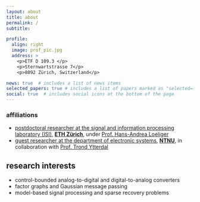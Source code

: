 ```yaml
---
layout: about
title: about
permalink: /
subtitle: 

profile:
  align: right
  image: prof_pic.jpg
  address: >
    <p>ETF D 109.3 </p>
    <p>Sternwartstrasse 7</p>
    <p>8092 Zürich, Switzerland</p>

news: true  # includes a list of news items
selected_papers: true # includes a list of papers marked as "selected={true}"
social: true  # includes social icons at the bottom of the page
---
```

### affiliations
- [postdoctoral researcher at the signal and information processing laboratory (ISI)](https://isi.ee.ethz.ch), [**ETH Zürich**](https://ethz.ch/en.html), under [Prof. Hans-Andrea Loeliger](http://people.ee.ethz.ch/~loeliger/)
- <a href='https://www.ntnu.edu/employees/ehmalmbe'>guest researcher at the department of electronic systems</a>, [**NTNU**](https://www.ntnu.edu), in collaboration with [Prof. Trond Ytterdal](https://www.ntnu.edu/employees/trond.ytterdal)

## research interests
- control-bounded analog-to-digital and digital-to-analog converters
- factor graphs and Gaussian message passing
- model-based signal processing and sparse recovery problems

<!-- Write your biography here. Tell the world about yourself. Link to your favorite [subreddit](http://reddit.com). You can put a picture in, too. The code is already in, just name your picture `prof_pic.jpg` and put it in the `img/` folder.

Put your address / P.O. box / other info right below your picture. You can also disable any these elements by editing `profile` property of the YAML header of your `_pages/about.md`. Edit `_bibliography/papers.bib` and Jekyll will render your [publications page](/al-folio/publications/) automatically.

Link to your social media connections, too. This theme is set up to use [Font Awesome icons](http://fortawesome.github.io/Font-Awesome/) and [Academicons](https://jpswalsh.github.io/academicons/), like the ones below. Add your Facebook, Twitter, LinkedIn, Google Scholar, or just disable all of them. -->
